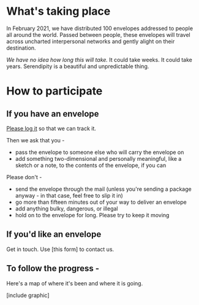 # What's taking place

In February 2021, we have distributed 100 envelopes addressed to people all around the world. Passed between people, these envelopes will 
travel across uncharted interpersonal networks and gently alight on their destination. 

*We have no idea how long this will take.* It could take weeks. It could take years. Serendipity is a beautiful and unpredictable
thing.

# How to participate

## If you have an envelope

[Please log it](https://docs.google.com/forms/d/e/1FAIpQLScET7yQ-EsC9XcU9C10_-JEDKle6BauKJiz5RjW38yuDgBPwA/viewform) 
so that we can track it.

Then we ask that you -

- pass the envelope to someone else who will carry the envelope on
- add something two-dimensional and personally meaningful, like a sketch or a note, to the contents of the envelope, if you can

Please don't -

- send the envelope through the mail (unless you're sending a package anyway - in that case, feel free to slip it in)
- go more than fifteen minutes out of your way to deliver an envelope
- add anything bulky, dangerous, or illegal
- hold on to the envelope for long. Please try to keep it moving

## If you'd like an envelope

Get in touch. Use [this form] to contact us.

## To follow the progress -

Here's a map of where it's been and where it is going.

[include graphic]

